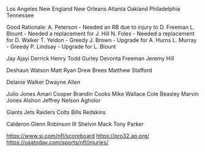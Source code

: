 Los Angeles
New England
New Orleans
Atlanta
Oakland
Philadelphia
Tennessee

Good Rationale:
A. Peterson - Needed an RB due to injury to D. Freeman
L. Blount - Needed a replacement for J. Hill
N. Foles - Needed a replacement for D. Walker
T. Yeldon - Greedy
J. Brown - Upgrade for A. Hurns
L. Murray - Greedy
P. Lindsay - Upgrade for L. Blount


Jay Ajayi
Derrick Henry
Todd Gurley
Devonta Freeman
Jeremy Hill

Deshaun Watson
Matt Ryan
Drew Brees
Matthew Stafford

Delanie Walker
Dwayne Allen

Julio Jones
Amari Cooper
Brandin Cooks
Mike Wallace
Cole Beasley
Marvin Jones
Alshon Jeffrey
Nelson Agholor

Giants
Jets
Raiders
Colts
Bills
Redskins

Calderon
Glenn Robinson III
Shelvin Mack
Tony Parker

https://www.si.com/nfl/scoreboard
https://pro32.ap.org/
https://usatoday.com/sports/nfl/injuries/